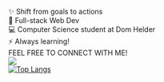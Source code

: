 
✨ Shift from goals to actions<br>👯 Full-stack Web Dev<br>💻 Computer Science student at Dom Helder<br>⚡ Always learning!<br>FEEL FREE TO CONNECT WITH ME!<br><a href = "https://linktr.ee/marcellocavazza" target="_blank"><img src="https://img.shields.io/badge/linktree-39E09B?style=for-the-badge&logo=linktree&logoColor=white"></a><br>
[![Top Langs](https://github-readme-stats.vercel.app/api/top-langs/?username=marcellocavazza&hide=css,html&theme=dracula)](https://github.com/marcellocavazza/github-readme-stats)
